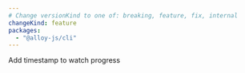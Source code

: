 ```yaml
---
# Change versionKind to one of: breaking, feature, fix, internal
changeKind: feature
packages:
  - "@alloy-js/cli"
---
```


Add timestamp to watch progress
